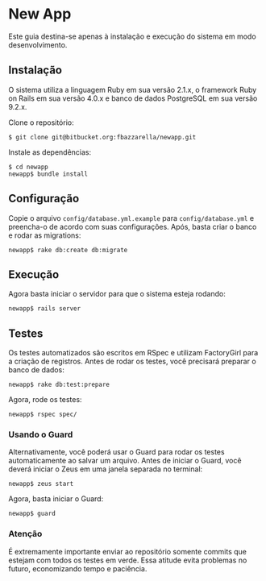# New App

Este guia destina-se apenas à instalação e execução do sistema em modo desenvolvimento.

## Instalação

O sistema utiliza a linguagem Ruby em sua versão 2.1.x, o framework Ruby on Rails em sua versão 4.0.x e banco de dados PostgreSQL em sua versão 9.2.x.

Clone o repositório:

    $ git clone git@bitbucket.org:fbazzarella/newapp.git

Instale as dependências:

    $ cd newapp
    newapp$ bundle install

## Configuração

Copie o arquivo `config/database.yml.example` para `config/database.yml` e preencha-o de acordo com suas configurações. Após, basta criar o banco e rodar as migrations:

    newapp$ rake db:create db:migrate

## Execução

Agora basta iniciar o servidor para que o sistema esteja rodando:

    newapp$ rails server

## Testes

Os testes automatizados são escritos em RSpec e utilizam FactoryGirl para a criação de registros. Antes de rodar os testes, você precisará preparar o banco de dados:

    newapp$ rake db:test:prepare
    
Agora, rode os testes:

    newapp$ rspec spec/

### Usando o Guard

Alternativamente, você poderá usar o Guard para rodar os testes automaticamente ao salvar um arquivo. Antes de iniciar o Guard, você deverá iniciar o Zeus em uma janela separada no terminal:

    newapp$ zeus start

Agora, basta iniciar o Guard:

    newapp$ guard
    
### Atenção

É extremamente importante enviar ao repositório somente commits que estejam com todos os testes em verde. Essa atitude evita problemas no futuro, economizando tempo e paciência.

